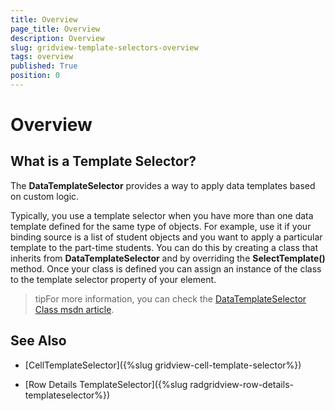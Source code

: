 ```yaml
---
title: Overview
page_title: Overview
description: Overview
slug: gridview-template-selectors-overview
tags: overview
published: True
position: 0
---
```


# Overview

## What is a Template Selector?

The __DataTemplateSelector__ provides a way to apply data templates based on custom logic.

Typically, you use a template selector when you have more than one data template defined for the same type of objects. For example, use it if your binding source is a list of student objects and you want to apply a particular template to the part-time students. You can do this by creating a class that inherits from __DataTemplateSelector__ and by overriding the __SelectTemplate()__ method. Once your class is defined you can assign an instance of the class to the template selector property of your element.

>tipFor more information, you can check the [DataTemplateSelector Class msdn article](http://msdn.microsoft.com/en-us/library/system.windows.controls.datatemplateselector(v=vs.110).aspx).

## See Also

 * [CellTemplateSelector]({%slug gridview-cell-template-selector%})
 
 * [Row Details TemplateSelector]({%slug radgridview-row-details-templateselector%})

